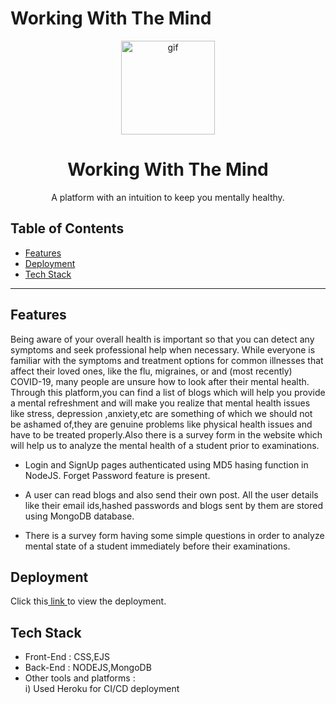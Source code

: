# Working With The Mind
<p align="center">
 <img src="https://c.tenor.com/KsXqOHgxrGMAAAAi/adhd-brain.gif" alt="gif" height="150" width="150">  
</p>

 <h1 align="center"> Working With The Mind </h1>

<p align="center">A platform with an intuition to keep you mentally healthy.</p>
<p align="center">

 
## Table of Contents

- [Features](#features)
- [Deployment](#deployment)
- [Tech Stack](#tech-stack)


---
## Features
Being aware of your overall health is important so that you can detect any symptoms and seek professional help when necessary. While everyone is familiar  with the symptoms and treatment options for common illnesses that affect their loved ones, like the flu, migraines, or and (most recently) COVID-19, many people are unsure how to look after their mental health.
Through this platform,you can find a list of blogs which will help you provide a mental refreshment and will make you realize that mental health issues like stress, depression ,anxiety,etc are something of which we should not be ashamed of,they are genuine problems like physical health issues and have to be treated properly.Also there is a survey form in the website which will help us to analyze the mental health of a student prior to examinations.

- Login and SignUp pages authenticated using MD5 hasing function in NodeJS. Forget Password feature is present.

- A user can read blogs and also send their own post. All the user details like their email ids,hashed passwords and blogs sent by them are stored using MongoDB database.

- There is a survey form having some simple questions in order to analyze mental state of a student immediately before their examinations.


## Deployment
Click this<a href="https://afternoon-wildwood-98963.herokuapp.com/" > link </a>to view the deployment. 

## Tech Stack

- Front-End : 
 CSS,EJS
- Back-End : 
NODEJS,MongoDB
- Other tools and platforms : <br>
i) Used Heroku for CI/CD deployment <br>

 

